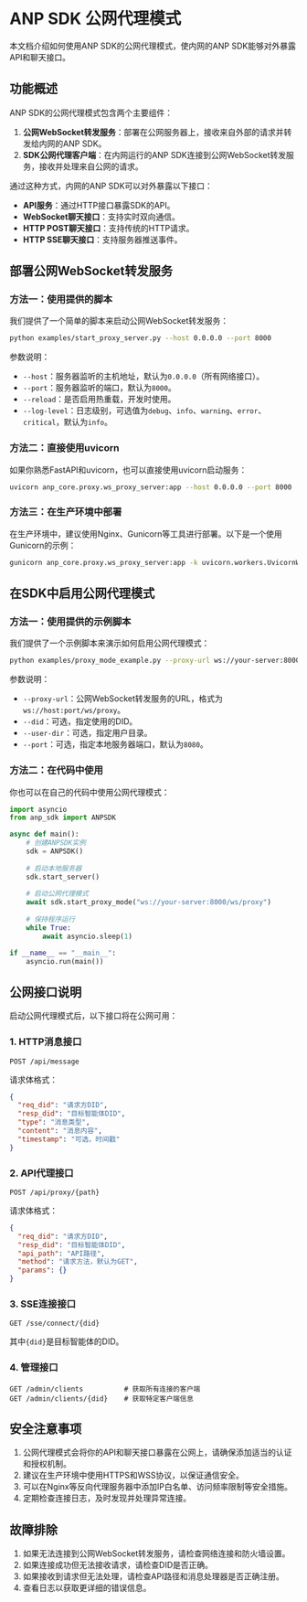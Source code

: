 # ANP SDK 公网代理模式

本文档介绍如何使用ANP SDK的公网代理模式，使内网的ANP SDK能够对外暴露API和聊天接口。

## 功能概述

ANP SDK的公网代理模式包含两个主要组件：

1. **公网WebSocket转发服务**：部署在公网服务器上，接收来自外部的请求并转发给内网的ANP SDK。
2. **SDK公网代理客户端**：在内网运行的ANP SDK连接到公网WebSocket转发服务，接收并处理来自公网的请求。

通过这种方式，内网的ANP SDK可以对外暴露以下接口：

- **API服务**：通过HTTP接口暴露SDK的API。
- **WebSocket聊天接口**：支持实时双向通信。
- **HTTP POST聊天接口**：支持传统的HTTP请求。
- **HTTP SSE聊天接口**：支持服务器推送事件。

## 部署公网WebSocket转发服务

### 方法一：使用提供的脚本

我们提供了一个简单的脚本来启动公网WebSocket转发服务：

```bash
python examples/start_proxy_server.py --host 0.0.0.0 --port 8000
```

参数说明：
- `--host`：服务器监听的主机地址，默认为`0.0.0.0`（所有网络接口）。
- `--port`：服务器监听的端口，默认为`8000`。
- `--reload`：是否启用热重载，开发时使用。
- `--log-level`：日志级别，可选值为`debug`、`info`、`warning`、`error`、`critical`，默认为`info`。

### 方法二：直接使用uvicorn

如果你熟悉FastAPI和uvicorn，也可以直接使用uvicorn启动服务：

```bash
uvicorn anp_core.proxy.ws_proxy_server:app --host 0.0.0.0 --port 8000
```

### 方法三：在生产环境中部署

在生产环境中，建议使用Nginx、Gunicorn等工具进行部署。以下是一个使用Gunicorn的示例：

```bash
gunicorn anp_core.proxy.ws_proxy_server:app -k uvicorn.workers.UvicornWorker -b 0.0.0.0:8000 -w 4
```

## 在SDK中启用公网代理模式

### 方法一：使用提供的示例脚本

我们提供了一个示例脚本来演示如何启用公网代理模式：

```bash
python examples/proxy_mode_example.py --proxy-url ws://your-server:8000/ws/proxy
```

参数说明：
- `--proxy-url`：公网WebSocket转发服务的URL，格式为`ws://host:port/ws/proxy`。
- `--did`：可选，指定使用的DID。
- `--user-dir`：可选，指定用户目录。
- `--port`：可选，指定本地服务器端口，默认为`8080`。

### 方法二：在代码中使用

你也可以在自己的代码中使用公网代理模式：

```python
import asyncio
from anp_sdk import ANPSDK

async def main():
    # 创建ANPSDK实例
    sdk = ANPSDK()
    
    # 启动本地服务器
    sdk.start_server()
    
    # 启动公网代理模式
    await sdk.start_proxy_mode("ws://your-server:8000/ws/proxy")
    
    # 保持程序运行
    while True:
        await asyncio.sleep(1)

if __name__ == "__main__":
    asyncio.run(main())
```

## 公网接口说明

启动公网代理模式后，以下接口将在公网可用：

### 1. HTTP消息接口

```
POST /api/message
```

请求体格式：
```json
{
  "req_did": "请求方DID",
  "resp_did": "目标智能体DID",
  "type": "消息类型",
  "content": "消息内容",
  "timestamp": "可选，时间戳"
}
```

### 2. API代理接口

```
POST /api/proxy/{path}
```

请求体格式：
```json
{
  "req_did": "请求方DID",
  "resp_did": "目标智能体DID",
  "api_path": "API路径",
  "method": "请求方法，默认为GET",
  "params": {}
}
```

### 3. SSE连接接口

```
GET /sse/connect/{did}
```

其中`{did}`是目标智能体的DID。

### 4. 管理接口

```
GET /admin/clients          # 获取所有连接的客户端
GET /admin/clients/{did}    # 获取特定客户端信息
```

## 安全注意事项

1. 公网代理模式会将你的API和聊天接口暴露在公网上，请确保添加适当的认证和授权机制。
2. 建议在生产环境中使用HTTPS和WSS协议，以保证通信安全。
3. 可以在Nginx等反向代理服务器中添加IP白名单、访问频率限制等安全措施。
4. 定期检查连接日志，及时发现并处理异常连接。

## 故障排除

1. 如果无法连接到公网WebSocket转发服务，请检查网络连接和防火墙设置。
2. 如果连接成功但无法接收请求，请检查DID是否正确。
3. 如果接收到请求但无法处理，请检查API路径和消息处理器是否正确注册。
4. 查看日志以获取更详细的错误信息。